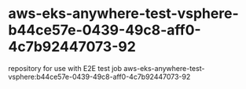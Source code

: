 # aws-eks-anywhere-test-vsphere-b44ce57e-0439-49c8-aff0-4c7b92447073-92
repository for use with E2E test job aws-eks-anywhere-test-vsphere:b44ce57e-0439-49c8-aff0-4c7b92447073-92
